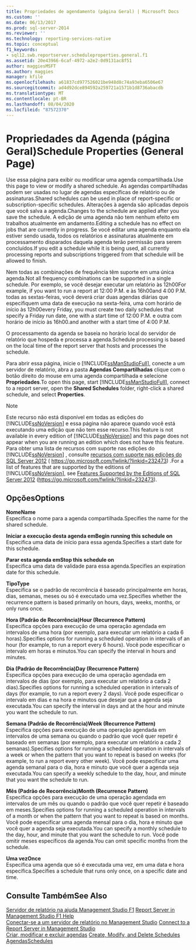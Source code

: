 ```yaml
---
title: Propriedades de agendamento (página Geral) | Microsoft Docs
ms.custom: ''
ms.date: 06/13/2017
ms.prod: sql-server-2014
ms.reviewer: ''
ms.technology: reporting-services-native
ms.topic: conceptual
f1_keywords:
- sql12.swb.reportserver.scheduleproperties.general.f1
ms.assetid: 20e43966-6caf-4972-a2e2-0d9131ac8f51
author: maggiesMSFT
ms.author: maggies
manager: kfile
ms.openlocfilehash: a61837cd977526021be948d8c74a93eba6506e67
ms.sourcegitcommit: ad4d92dce894592a259721a1571b1d8736abacdb
ms.translationtype: MT
ms.contentlocale: pt-BR
ms.lasthandoff: 08/04/2020
ms.locfileid: "87572370"
---
```

# <a name="schedule-properties-general-page"></a><span data-ttu-id="08923-102">Propriedades da Agenda (página Geral)</span><span class="sxs-lookup"><span data-stu-id="08923-102">Schedule Properties (General Page)</span></span>
  <span data-ttu-id="08923-103">Use essa página para exibir ou modificar uma agenda compartilhada.</span><span class="sxs-lookup"><span data-stu-id="08923-103">Use this page to view or modify a shared schedule.</span></span> <span data-ttu-id="08923-104">As agendas compartilhadas podem ser usadas no lugar de agendas específicas de relatório ou de assinaturas.</span><span class="sxs-lookup"><span data-stu-id="08923-104">Shared schedules can be used in place of report-specific or subscription-specific schedules.</span></span> <span data-ttu-id="08923-105">Alterações à agenda são aplicadas depois que você salva a agenda.</span><span class="sxs-lookup"><span data-stu-id="08923-105">Changes to the schedule are applied after you save the schedule.</span></span> <span data-ttu-id="08923-106">A edição de uma agenda não tem nenhum efeito em trabalhos atualmente em andamento.</span><span class="sxs-lookup"><span data-stu-id="08923-106">Editing a schedule has no effect on jobs that are currently in progress.</span></span> <span data-ttu-id="08923-107">Se você editar uma agenda enquanto ela estiver sendo usada, todos os relatórios e assinaturas atualmente em processamento disparados daquela agenda terão permissão para serem concluídos.</span><span class="sxs-lookup"><span data-stu-id="08923-107">If you edit a schedule while it is being used, all currently processing reports and subscriptions triggered from that schedule will be allowed to finish.</span></span>  
  
 <span data-ttu-id="08923-108">Nem todas as combinações de frequência têm suporte em uma única agenda.</span><span class="sxs-lookup"><span data-stu-id="08923-108">Not all frequency combinations can be supported in a single schedule.</span></span> <span data-ttu-id="08923-109">Por exemplo, se você desejar executar um relatório às 12h00</span><span class="sxs-lookup"><span data-stu-id="08923-109">For example, if you want to run a report at 12:00 P.M.</span></span> <span data-ttu-id="08923-110">e às 16h00</span><span class="sxs-lookup"><span data-stu-id="08923-110">and 4:00 P.M.</span></span> <span data-ttu-id="08923-111">todas as sextas-feiras, você deverá criar duas agendas diárias que especifiquem uma data de execução na sexta-feira, uma com horário de início às 12h00</span><span class="sxs-lookup"><span data-stu-id="08923-111">every Friday, you must create two daily schedules that specify a Friday run date, one with a start time of 12:00 P.M.</span></span> <span data-ttu-id="08923-112">e outra com horário de início às 16h00.</span><span class="sxs-lookup"><span data-stu-id="08923-112">and another with a start time of 4:00 P.M.</span></span>  
  
 <span data-ttu-id="08923-113">O processamento da agenda se baseia no horário local do servidor de relatório que hospeda e processa a agenda.</span><span class="sxs-lookup"><span data-stu-id="08923-113">Schedule processing is based on the local time of the report server that hosts and processes the schedule.</span></span>  
  
 <span data-ttu-id="08923-114">Para abrir essa página, inicie o [!INCLUDE[ssManStudioFull](../../includes/ssmanstudiofull-md.md)], conecte a um servidor de relatório, abra a pasta **Agendas Compartilhadas** clique com o botão direito do mouse em uma agenda compartilhada e selecione **Propriedades**.</span><span class="sxs-lookup"><span data-stu-id="08923-114">To open this page, start [!INCLUDE[ssManStudioFull](../../includes/ssmanstudiofull-md.md)], connect to a report server, open the **Shared Schedules** folder, right-click a shared schedule, and select **Properties**.</span></span>  
  
> [!NOTE]  
>  <span data-ttu-id="08923-115">Este recurso não está disponível em todas as edições do [!INCLUDE[ssNoVersion](../../includes/ssnoversion-md.md)] e essa página não aparece quando você está executando uma edição que não tem esse recurso.</span><span class="sxs-lookup"><span data-stu-id="08923-115">This feature is not available in every edition of [!INCLUDE[ssNoVersion](../../includes/ssnoversion-md.md)] and this page does not appear when you are running an edition which does not have this feature.</span></span> <span data-ttu-id="08923-116">Para obter uma lista de recursos com suporte nas edições do [!INCLUDE[ssNoVersion](../../includes/ssnoversion-md.md)] , consulte [recursos com suporte nas edições do SQL Server 2012](https://go.microsoft.com/fwlink/?linkid=232473) ( https://go.microsoft.com/fwlink/?linkid=232473) .</span><span class="sxs-lookup"><span data-stu-id="08923-116">For a list of features that are supported by the editions of [!INCLUDE[ssNoVersion](../../includes/ssnoversion-md.md)], see [Features Supported by the Editions of SQL Server 2012](https://go.microsoft.com/fwlink/?linkid=232473) (https://go.microsoft.com/fwlink/?linkid=232473).</span></span>  
  
## <a name="options"></a><span data-ttu-id="08923-117">Opções</span><span class="sxs-lookup"><span data-stu-id="08923-117">Options</span></span>  
 <span data-ttu-id="08923-118">**Nome**</span><span class="sxs-lookup"><span data-stu-id="08923-118">**Name**</span></span>  
 <span data-ttu-id="08923-119">Especifica o nome para a agenda compartilhada.</span><span class="sxs-lookup"><span data-stu-id="08923-119">Specifies the name for the shared schedule.</span></span>  
  
 <span data-ttu-id="08923-120">**Iniciar a execução desta agenda em**</span><span class="sxs-lookup"><span data-stu-id="08923-120">**Begin running this schedule on**</span></span>  
 <span data-ttu-id="08923-121">Especifica uma data de início para essa agenda.</span><span class="sxs-lookup"><span data-stu-id="08923-121">Specifies a start date for this schedule.</span></span>  
  
 <span data-ttu-id="08923-122">**Parar esta agenda em**</span><span class="sxs-lookup"><span data-stu-id="08923-122">**Stop this schedule on**</span></span>  
 <span data-ttu-id="08923-123">Especifica uma data de validade para essa agenda.</span><span class="sxs-lookup"><span data-stu-id="08923-123">Specifies an expiration date for this schedule.</span></span>  
  
 <span data-ttu-id="08923-124">**Tipo**</span><span class="sxs-lookup"><span data-stu-id="08923-124">**Type**</span></span>  
 <span data-ttu-id="08923-125">Especifica se o padrão de recorrência é baseado principalmente em horas, dias, semanas, meses ou só é executado uma vez.</span><span class="sxs-lookup"><span data-stu-id="08923-125">Specifies whether the recurrence pattern is based primarily on hours, days, weeks, months, or only runs once.</span></span>  
  
 <span data-ttu-id="08923-126">**Hora (Padrão de Recorrência)**</span><span class="sxs-lookup"><span data-stu-id="08923-126">**Hour (Recurrence Pattern)**</span></span>  
 <span data-ttu-id="08923-127">Especifica opções para execução de uma operação agendada em intervalos de uma hora (por exemplo, para executar um relatório a cada 6 horas).</span><span class="sxs-lookup"><span data-stu-id="08923-127">Specifies options for running a scheduled operation in intervals of an hour (for example, to run a report every 6 hours).</span></span> <span data-ttu-id="08923-128">Você pode especificar o intervalo em horas e minutos.</span><span class="sxs-lookup"><span data-stu-id="08923-128">You can specify the interval in hours and minutes.</span></span>  
  
 <span data-ttu-id="08923-129">**Dia (Padrão de Recorrência)**</span><span class="sxs-lookup"><span data-stu-id="08923-129">**Day (Recurrence Pattern)**</span></span>  
 <span data-ttu-id="08923-130">Especifica opções para execução de uma operação agendada em intervalos de dias (por exemplo, para executar um relatório a cada 2 dias).</span><span class="sxs-lookup"><span data-stu-id="08923-130">Specifies options for running a scheduled operation in intervals of days (for example, to run a report every 2 days).</span></span> <span data-ttu-id="08923-131">Você pode especificar o intervalo em dias e na hora e minutos que desejar que a agenda seja executada.</span><span class="sxs-lookup"><span data-stu-id="08923-131">You can specify the interval in days and at the hour and minute you want the schedule to run.</span></span>  
  
 <span data-ttu-id="08923-132">**Semana (Padrão de Recorrência)**</span><span class="sxs-lookup"><span data-stu-id="08923-132">**Week (Recurrence Pattern)**</span></span>  
 <span data-ttu-id="08923-133">Especifica opções para execução de uma operação agendada em intervalos de uma semana ou quando o padrão que você quer repetir é baseado em semanas (por exemplo, para executar um relatório a cada 2 semanas).</span><span class="sxs-lookup"><span data-stu-id="08923-133">Specifies options for running a scheduled operation in intervals of a week or when the pattern that you want to repeat is based on weeks (for example, to run a report every other week).</span></span> <span data-ttu-id="08923-134">Você pode especificar uma agenda semanal para o dia, hora e minuto que você quer a agenda seja executada.</span><span class="sxs-lookup"><span data-stu-id="08923-134">You can specify a weekly schedule to the day, hour, and minute that you want the schedule to run.</span></span>  
  
 <span data-ttu-id="08923-135">**Mês (Padrão de Recorrência)**</span><span class="sxs-lookup"><span data-stu-id="08923-135">**Month (Recurrence Pattern)**</span></span>  
 <span data-ttu-id="08923-136">Especifica opções para execução de uma operação agendada em intervalos de um mês ou quando o padrão que você quer repetir é baseado em meses.</span><span class="sxs-lookup"><span data-stu-id="08923-136">Specifies options for running a scheduled operation in intervals of a month or when the pattern that you want to repeat is based on months.</span></span> <span data-ttu-id="08923-137">Você pode especificar uma agenda mensal para o dia, hora e minuto que você quer a agenda seja executada.</span><span class="sxs-lookup"><span data-stu-id="08923-137">You can specify a monthly schedule to the day, hour, and minute that you want the schedule to run.</span></span> <span data-ttu-id="08923-138">Você pode omitir meses específicos da agenda.</span><span class="sxs-lookup"><span data-stu-id="08923-138">You can omit specific months from the schedule.</span></span>  
  
 <span data-ttu-id="08923-139">**Uma vez**</span><span class="sxs-lookup"><span data-stu-id="08923-139">**Once**</span></span>  
 <span data-ttu-id="08923-140">Especifica uma agenda que só é executada uma vez, em uma data e hora específica.</span><span class="sxs-lookup"><span data-stu-id="08923-140">Specifies a schedule that runs only once, on a specific date and time.</span></span>  
  
## <a name="see-also"></a><span data-ttu-id="08923-141">Consulte Também</span><span class="sxs-lookup"><span data-stu-id="08923-141">See Also</span></span>  
 <span data-ttu-id="08923-142">[Servidor de relatório na ajuda Management Studio F1](report-server-in-management-studio-f1-help.md) </span><span class="sxs-lookup"><span data-stu-id="08923-142">[Report Server in Management Studio F1 Help](report-server-in-management-studio-f1-help.md) </span></span>  
 <span data-ttu-id="08923-143">[Conectar-se a um servidor de relatório no Management Studio](connect-to-a-report-server-in-management-studio.md) </span><span class="sxs-lookup"><span data-stu-id="08923-143">[Connect to a Report Server in Management Studio](connect-to-a-report-server-in-management-studio.md) </span></span>  
 <span data-ttu-id="08923-144">[Criar, modificar e excluir agendas](../subscriptions/create-modify-and-delete-schedules.md) </span><span class="sxs-lookup"><span data-stu-id="08923-144">[Create, Modify, and Delete Schedules](../subscriptions/create-modify-and-delete-schedules.md) </span></span>  
 [<span data-ttu-id="08923-145">Agendas</span><span class="sxs-lookup"><span data-stu-id="08923-145">Schedules</span></span>](../subscriptions/schedules.md)  
  
  
